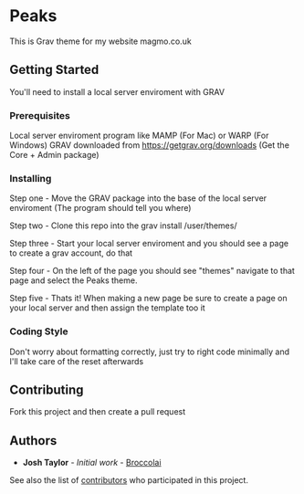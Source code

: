 # Peaks

This is Grav theme for my website magmo.co.uk

## Getting Started

You'll need to install a local server enviroment with GRAV

### Prerequisites

Local server enviroment program like MAMP (For Mac) or WARP (For Windows)
GRAV downloaded from https://getgrav.org/downloads (Get the Core + Admin package)

### Installing

Step one - Move the GRAV package into the base of the local server enviroment (The program should tell you where)

Step two - Clone this repo into the grav install /user/themes/

Step three - Start your local server enviroment and you should see a page to create a grav account, do that

Step four - On the left of the page you should see "themes" navigate to that page and select the Peaks theme.

Step five - Thats it! When making a new page be sure to create a page on your local server and then assign the template too it

### Coding Style

Don't worry about formatting correctly, just try to right code minimally and I'll take care of the reset afterwards

## Contributing

Fork this project and then create a pull request

## Authors

* **Josh Taylor** - *Initial work* - [Broccolai](https://github.com/Broccolai)

See also the list of [contributors](https://github.com/Broccolai/Peaks/contributors) who participated in this project.
